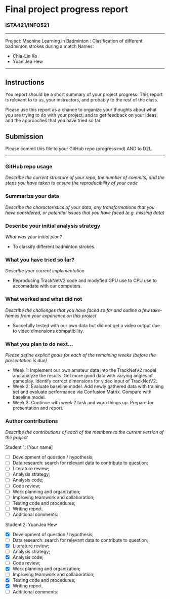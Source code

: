 # Final project progress report
### ISTA421/INFO521

-------

Project: Machine Learning in Badminton : Clasification of different badminton strokes during a match
Names:
- Chia-Lin Ko
- Yuan Jea Hew  

-------


## Instructions

You report should be a short summary of your project progress. This report is relevant to to us, your instructors, and probably to the rest of the class.

Please use this report as a chance to organize your thoughts about what you are trying to do with your project, and to get feedback on your ideas, and the approaches that you have tried so far.

## Submission

Please commit this file to your GitHub repo (progress.md) AND to D2L.


-------

### GitHub repo usage
_Describe the current structure of your repo, the number of commits, and the steps you have taken to ensure the reproducibility of your code_


### Summarize your data
_Describe the characteristics of your data, any transformations that you have considered, or potential issues that you have faced (e.g. missing data)_



### Describe your initial analysis strategy
_What was your initial plan?_
- To classify different badminton strokes.

### What you have tried so far?
_Describe your current implementation_
- Reproducing TrackNetV2 code and modyfied GPU use to CPU use to accomadate with our computers.

### What worked and what did not
_Describe the challenges that you have faced so far and outline a few take-homes from your experience on this project_
- Succefully tested with our own data but did not get a video output due to video dimensions compatibility.


### What you plan to do next...
_Please define explicit goals for each of the remaining weeks (before the presentation is due)_

- Week 1: Implement our own amateur data into the TrackNetV2 model and analyze the results. Get more good data with varying angles of gameplay. Identify correct dimensions for video input of TrackNetV2.
- Week 2: Evaluate baseline model. Add newly gathered data with training set and evaluate performance via Confusion Matrix. Compare with baseline model. 
- Week 3: Continue with week 2 task and wrao things up. Prepare for presentation and report.

### Author contributions
_Describe the contributions of each of the members to the current version of the project_



Student 1: [Your name]
- [ ] Development of question / hypothesis;
- [ ] Data research: search for relevant data to contribute to question;
- [ ] Literature review;
- [ ] Analysis strategy;
- [ ] Analysis code;
- [ ] Code review;
- [ ] Work planning and organization;
- [ ] Improving teamwork and collaboration;
- [ ] Testing code and procedures;
- [ ] Writing report.
- [ ] Additional comments:

Student 2: YuanJea Hew
- [X] Development of question / hypothesis;
- [ ] Data research: search for relevant data to contribute to question;
- [X] Literature review;
- [ ] Analysis strategy;
- [X] Analysis code;
- [ ] Code review;
- [X] Work planning and organization;
- [ ] Improving teamwork and collaboration;
- [X] Testing code and procedures;
- [X] Writing report.
- [ ] Additional comments:
